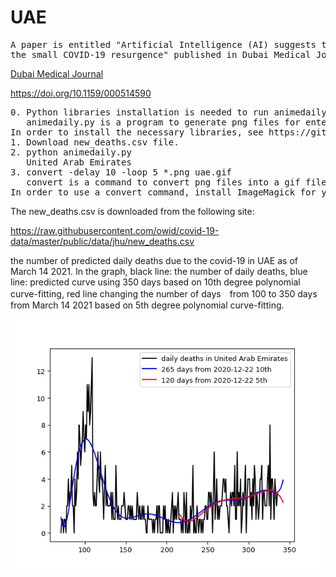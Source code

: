 # UAE
<pre>
A paper is entitled "Artificial Intelligence (AI) suggests that UAE needs to mitigate 
the small COVID-19 resurgence" published in Dubai Medical Journal in April 2021:
</pre>
<a href="https://doi.org/10.1159/000514590"> Dubai Medical Journal</a>

https://doi.org/10.1159/000514590
<pre>
0. Python libraries installation is needed to run animedaily.py
   animedaily.py is a program to generate png files for entered Country.
In order to install the necessary libraries, see https://github.com/ytakefuji/python-novice
1. Download new_deaths.csv file.
2. python animedaily.py
   United Arab Emirates
3. convert -delay 10 -loop 5 *.png uae.gif
   convert is a command to convert png files into a gif file
In order to use a convert command, install ImageMagick for your OS.
</pre>


The new_deaths.csv is downloaded from the following site: 

https://raw.githubusercontent.com/owid/covid-19-data/master/public/data/jhu/new_deaths.csv

the number of predicted daily deaths due to the covid-19 in UAE as of March 14 2021.
In the graph, black line: the number of daily deaths, blue line: predicted curve using 350 days based on 10th degree polynomial curve-fitting, red line changing the number of days　from 100 to 350 days from March 14 2021 based on 5th degree polynomial curve-fitting.

<img src='uae.gif' height=400 width=600>
